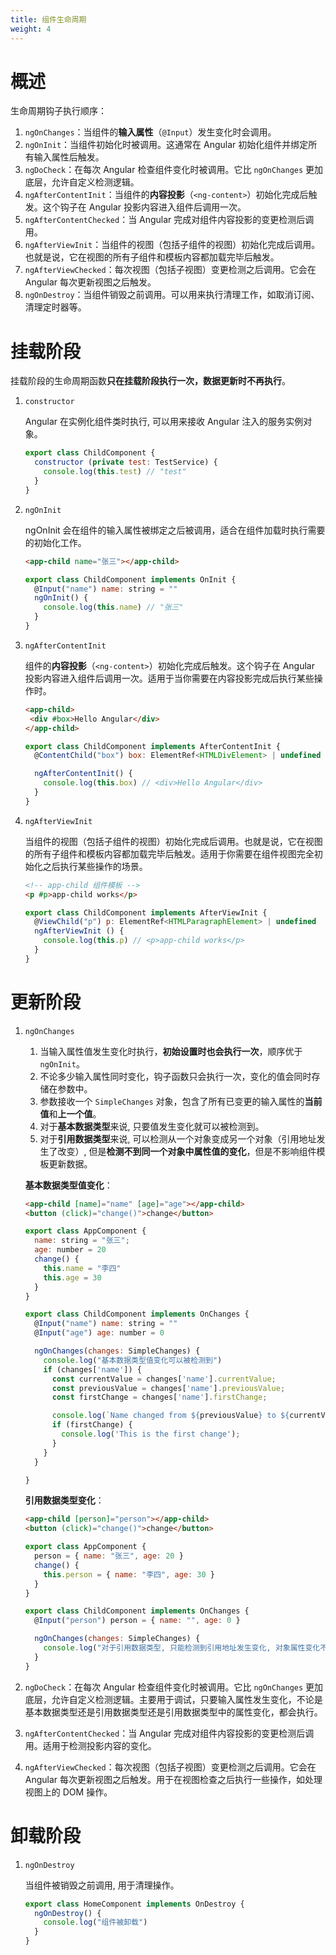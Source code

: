 ```yaml
---
title: 组件生命周期
weight: 4
---
```


# 概述

生命周期钩子执行顺序：

1. `ngOnChanges`：当组件的**输入属性**（`@Input`）发生变化时会调用。
2. `ngOnInit`：当组件初始化时被调用。这通常在 Angular 初始化组件并绑定所有输入属性后触发。
3. `ngDoCheck`：在每次 Angular 检查组件变化时被调用。它比 `ngOnChanges` 更加底层，允许自定义检测逻辑。
4. `ngAfterContentInit`：当组件的**内容投影**（`<ng-content>`）初始化完成后触发。这个钩子在 Angular 投影内容进入组件后调用一次。
5. `ngAfterContentChecked`：当 Angular 完成对组件内容投影的变更检测后调用。
6. `ngAfterViewInit`：当组件的视图（包括子组件的视图）初始化完成后调用。也就是说，它在视图的所有子组件和模板内容都加载完毕后触发。
7. `ngAfterViewChecked`：每次视图（包括子视图）变更检测之后调用。它会在 Angular 每次更新视图之后触发。
8. `ngOnDestroy`：当组件销毁之前调用。可以用来执行清理工作，如取消订阅、清理定时器等。

# 挂载阶段

挂载阶段的生命周期函数**只在挂载阶段执行一次，数据更新时不再执行**。

1. `constructor`

   Angular 在实例化组件类时执行, 可以用来接收 Angular 注入的服务实例对象。

   ```javascript
   export class ChildComponent {
     constructor (private test: TestService) {
       console.log(this.test) // "test"
     }
   }
   ```

2. `ngOnInit`

   ngOnInit 会在组件的输入属性被绑定之后被调用，适合在组件加载时执行需要的初始化工作。

   ```html
   <app-child name="张三"></app-child>
   ```

   ```javascript
   export class ChildComponent implements OnInit {
     @Input("name") name: string = ""
     ngOnInit() {
       console.log(this.name) // "张三"
     }
   }
   ```

3. `ngAfterContentInit`

   组件的**内容投影**（`<ng-content>`）初始化完成后触发。这个钩子在 Angular 投影内容进入组件后调用一次。适用于当你需要在内容投影完成后执行某些操作时。

   ```html
   <app-child>
   	<div #box>Hello Angular</div>
   </app-child>
   ```

   ```javascript
   export class ChildComponent implements AfterContentInit {
     @ContentChild("box") box: ElementRef<HTMLDivElement> | undefined
   
     ngAfterContentInit() {
       console.log(this.box) // <div>Hello Angular</div>
     }
   }
   ```

4. `ngAfterViewInit`

   当组件的视图（包括子组件的视图）初始化完成后调用。也就是说，它在视图的所有子组件和模板内容都加载完毕后触发。适用于你需要在组件视图完全初始化之后执行某些操作的场景。

   ```html
   <!-- app-child 组件模板 -->
   <p #p>app-child works</p>
   ```

   ```javascript
   export class ChildComponent implements AfterViewInit {
     @ViewChild("p") p: ElementRef<HTMLParagraphElement> | undefined
     ngAfterViewInit () {
       console.log(this.p) // <p>app-child works</p>
     }
   }
   ```

# 更新阶段

1. `ngOnChanges`

    1. 当输入属性值发生变化时执行，**初始设置时也会执行一次**，顺序优于 `ngOnInit`。
    2. 不论多少输入属性同时变化，钩子函数只会执行一次，变化的值会同时存储在参数中。
    3. 参数接收一个 `SimpleChanges` 对象，包含了所有已变更的输入属性的**当前值**和**上一个值**。
    4. 对于**基本数据类型**来说, 只要值发生变化就可以被检测到。
    5. 对于**引用数据类型**来说, 可以检测从一个对象变成另一个对象（引用地址发生了改变）, 但是**检测不到同一个对象中属性值的变化**，但是不影响组件模板更新数据。

   **基本数据类型值变化**：

   ```html
   <app-child [name]="name" [age]="age"></app-child>
   <button (click)="change()">change</button>
   ```

   ```javascript
   export class AppComponent {
     name: string = "张三";
   	 age: number = 20
     change() {
       this.name = "李四"
       this.age = 30
     }
   }
   ```

   ```javascript
   export class ChildComponent implements OnChanges {
     @Input("name") name: string = ""
   	 @Input("age") age: number = 0
   
     ngOnChanges(changes: SimpleChanges) {
       console.log("基本数据类型值变化可以被检测到")
       if (changes['name']) {
         const currentValue = changes['name'].currentValue;
         const previousValue = changes['name'].previousValue;
         const firstChange = changes['name'].firstChange;

         console.log(`Name changed from ${previousValue} to ${currentValue}`);
         if (firstChange) {
           console.log('This is the first change');
         }
       }
     }
   
   }
   ```

   **引用数据类型变化**：

   ```html
   <app-child [person]="person"></app-child>
   <button (click)="change()">change</button>
   ```

   ```javascript
   export class AppComponent {
     person = { name: "张三", age: 20 }
     change() {
       this.person = { name: "李四", age: 30 }
     }
   }
   ```

   ```javascript
   export class ChildComponent implements OnChanges {
     @Input("person") person = { name: "", age: 0 }
   
     ngOnChanges(changes: SimpleChanges) {
       console.log("对于引用数据类型, 只能检测到引用地址发生变化, 对象属性变化不能被检测到")
     }
   }
   ```

2. `ngDoCheck`：在每次 Angular 检查组件变化时被调用。它比 `ngOnChanges` 更加底层，允许自定义检测逻辑。主要用于调试，只要输入属性发生变化，不论是基本数据类型还是引用数据类型还是引用数据类型中的属性变化，都会执行。

3. `ngAfterContentChecked`：当 Angular 完成对组件内容投影的变更检测后调用。适用于检测投影内容的变化。

4. `ngAfterViewChecked`：每次视图（包括子视图）变更检测之后调用。它会在 Angular 每次更新视图之后触发。用于在视图检查之后执行一些操作，如处理视图上的 DOM 操作。

# 卸载阶段

1. `ngOnDestroy`

   当组件被销毁之前调用, 用于清理操作。

   ```javascript
   export class HomeComponent implements OnDestroy {
     ngOnDestroy() {
       console.log("组件被卸载")
     }
   }
   ```
